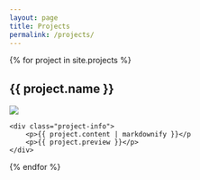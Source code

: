 ```yaml
---
layout: page
title: Projects
permalink: /projects/
---
```


{% for project in site.projects %}
<div class="container">
    <h2>{{ project.name }}</h2>
    <a href="{{ project.preview }}" class="project-preview"><img src="{{ project.preview }}" /></a>

    <div class="project-info">
        <p>{{ project.content | markdownify }}</p
        <p>{{ project.preview }}</p>
    </div>
</div>
{% endfor %}